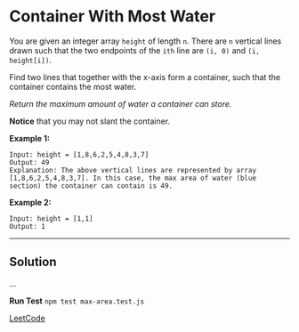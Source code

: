 # Container With Most Water

You are given an integer array ` height ` of length ` n `. There are ` n ` vertical lines drawn such that the two endpoints of the ` ith ` line are ` (i, 0) ` and ` (i, height[i]) `.

Find two lines that together with the x-axis form a container, such that the container contains the most water.

*Return the maximum amount of water a container can store.*

**Notice** that you may not slant the container.

**Example 1:**

```text
Input: height = [1,8,6,2,5,4,8,3,7]
Output: 49
Explanation: The above vertical lines are represented by array [1,8,6,2,5,4,8,3,7]. In this case, the max area of water (blue section) the container can contain is 49.
```

**Example 2:**

```text
Input: height = [1,1]
Output: 1
```

---

## Solution

...

**Run Test** `npm test max-area.test.js`

[LeetCode](https://leetcode.com/problems/container-with-most-water/)

